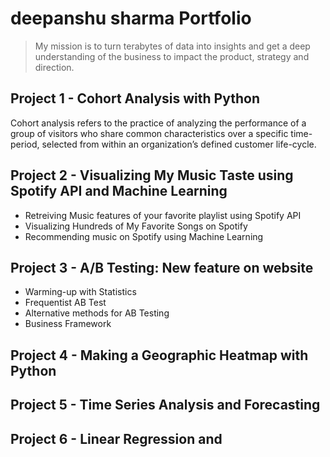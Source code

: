 # deepanshu sharma Portfolio 


> My mission is to turn terabytes of data into insights and get a deep understanding of the business to impact the product, strategy and direction.



## Project 1 - Cohort Analysis with Python

Cohort analysis refers to the practice of analyzing the performance of a group of visitors who share common characteristics over a specific time-period, selected from within an organization’s defined customer life-cycle.

 



## Project 2 - Visualizing My Music Taste using Spotify API and Machine Learning

- Retreiving Music features of your favorite playlist using Spotify API
- Visualizing Hundreds of My Favorite Songs on Spotify
- Recommending music on Spotify using Machine Learning


## Project 3 - **A/B Testing: New feature on website**

- Warming-up with Statistics
- Frequentist AB Test
- Alternative methods for AB Testing
- Business Framework




## Project 4 - Making a Geographic Heatmap with Python
 



## Project 5 - Time Series Analysis and Forecasting





## Project 6 - Linear Regression and 

